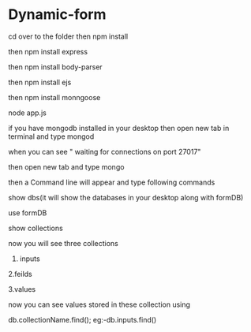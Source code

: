# Dynamic-form
cd over to the folder
then npm install

then npm install express

then npm install body-parser

then npm install ejs

then npm install monngoose

node app.js

if you have mongodb installed in your desktop then open new tab in terminal and type mongod

when you can see " waiting for connections on port 27017"

then open new tab and type mongo

then a Command line will appear and type following commands

show dbs(it will show the databases in your desktop along with formDB)

use formDB

show collections

now you will see three collections 

1. inputs

2.feilds

3.values

now you can see values stored in these collection using

db.collectionName.find();
eg:-db.inputs.find()
